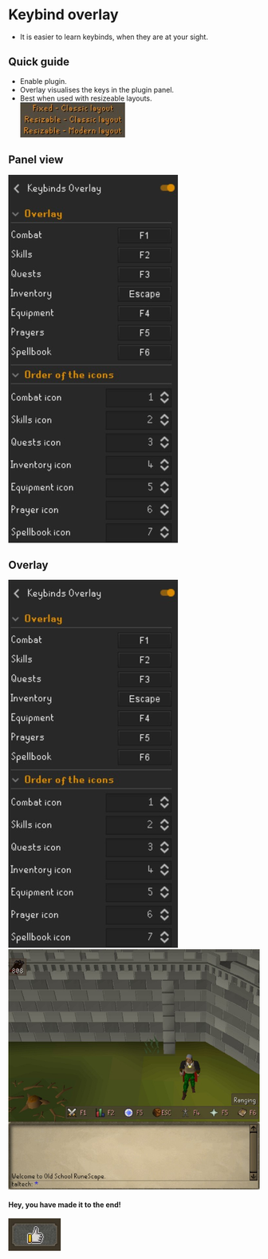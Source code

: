 # Keybind overlay
* It is easier to learn keybinds, when they are at your sight.

## Quick guide

* Enable plugin.
* Overlay visualises the keys in the plugin panel.
* Best when used with resizeable layouts.\
![Image of available layouts](/readme_images/01.jpg)
## Panel view

![Image of the panel](/readme_images/update_02.jpg)

## Overlay
![Image of the overlay_update](/readme_images/update_02.jpg)
![Image of the overlay](/readme_images/03.jpg)


#### Hey, you have made it to the end!
![Image of thumbs up](/readme_images/04.jpg)



